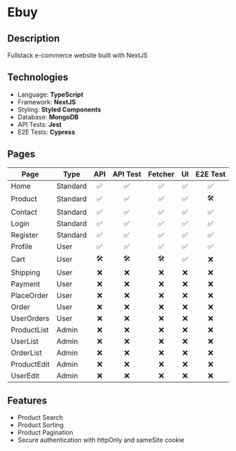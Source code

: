 # Ebuy

## Description

Fullstack e-commerce website built with NextJS

## Technologies

- Language: **TypeScript**
- Framework: **NextJS**
- Styling: **Styled Components**
- Database: **MongoDB**
- API Tests: **Jest**
- E2E Tests: **Cypress**

## Pages

| Page        | Type     | API | API Test | Fetcher | UI  | E2E Test |
| ----------- | -------- | :-: | :------: | :-----: | :-: | :------: |
| Home        | Standard | ✅  |    ✅    |   ✅    | ✅  |    ✅    |
| Product     | Standard | ✅  |    ✅    |   ✅    | ✅  |    🛠️    |
| Contact     | Standard | ✅  |    ✅    |   ✅    | ✅  |    ✅    |
| Login       | Standard | ✅  |    ✅    |   ✅    | ✅  |    ✅    |
| Register    | Standard | ✅  |    ✅    |   ✅    | ✅  |    ✅    |
| Profile     | User     | ✅  |    ✅    |   ✅    | ✅  |    ✅    |
| Cart        | User     | 🛠️  |    🛠️    |   🛠️    | ✅  |    ❌    |
| Shipping    | User     | ❌  |    ❌    |   ❌    | ❌  |    ❌    |
| Payment     | User     | ❌  |    ❌    |   ❌    | ❌  |    ❌    |
| PlaceOrder  | User     | ❌  |    ❌    |   ❌    | ❌  |    ❌    |
| Order       | User     | ❌  |    ❌    |   ❌    | ❌  |    ❌    |
| UserOrders  | User     | ❌  |    ❌    |   ❌    | ❌  |    ❌    |
| ProductList | Admin    | ❌  |    ❌    |   ❌    | ❌  |    ❌    |
| UserList    | Admin    | ❌  |    ❌    |   ❌    | ❌  |    ❌    |
| OrderList   | Admin    | ❌  |    ❌    |   ❌    | ❌  |    ❌    |
| ProductEdit | Admin    | ❌  |    ❌    |   ❌    | ❌  |    ❌    |
| UserEdit    | Admin    | ❌  |    ❌    |   ❌    | ❌  |    ❌    |

## Features

- Product Search
- Product Sorting
- Product Pagination
- Secure authentication with httpOnly and sameSite cookie
